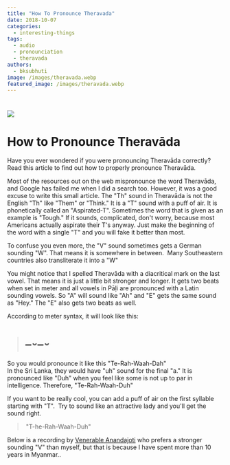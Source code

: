```yaml
---
title: "How To Pronounce Theravada"
date: 2018-10-07
categories: 
  - interesting-things
tags: 
  - audio
  - pronounciation
  - theravada
authors: 
  - bksubhuti
image: /images/theravada.webp
featured_image: /images/theravada.webp
---
```


# [![](/images/theravada-300x151.webp)](https://americanmonk.org/wp-content/uploads/2018/10/theravada.webp)

# How to Pronounce Theravāda

Have you ever wondered if you were pronouncing Theravāda correctly? Read this article to find out how to properly pronounce Theravāda.

Most of the resources out on the web mispronounce the word Theravāda, and Google has failed me when I did a search too. However, it was a good excuse to write this small article. The "Th" sound in Theravāda is not the English "Th" like "Them" or "Think." It is a "T" sound with a puff of air. It is phonetically called an "Aspirated-T". Sometimes the word that is given as an example is "Tough." If it sounds, complicated, don't worry, because most Americans actually aspirate their T's anyway. Just make the beginning of the word with a single "T" and you will fake it better than most.

To confuse you even more, the "V" sound sometimes gets a German sounding "W". That means it is somewhere in between.  Many Southeastern countries also transliterate it into a "W"

You might notice that I spelled Theravāda with a diacritical mark on the last vowel. That means it is just a little bit stronger and longer. It gets two beats when set in meter and all vowels in Pāḷi are pronounced with a Latin sounding vowels. So "A" will sound like "Ah" and "E" gets the same sound as "Hey." The "E" also gets two beats as well.

According to meter syntax, it will look like this:

> # **−⏑−⏑**

So you would pronounce it like this "Te-Rah-Waah-Dah"  
In the Sri Lanka, they would have "uh" sound for the final "a." It is pronounced like "Duh" when you feel like some is not up to par in intelligence. Therefore, "Te-Rah-Waah-Duh"

If you want to be really cool, you can add a puff of air on the first syllable starting with "T".  Try to sound like an attractive lady and you'll get the sound right.

>  "T-he-Rah-Waah-Duh"

Below is a recording by [Venerable Anandajoti](http://ancient-buddhist-texts.net) who prefers a stronger sounding "V" than myself, but that is because I have spent more than 10 years in Myanmar..